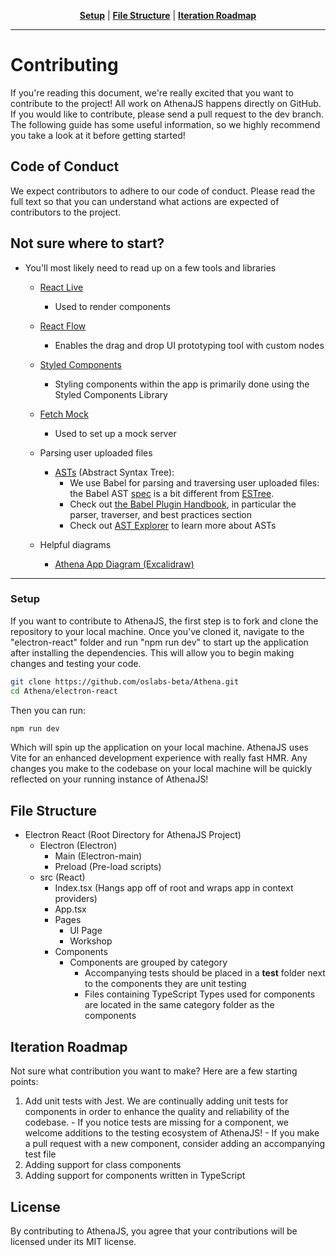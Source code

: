<p align="center" class="toc">
<strong><a href="#setup">Setup</a></strong>
|
<strong><a href="#File-Structure">File Structure</a></strong>
|
<strong><a href="#iteration-roadmap">Iteration Roadmap</a></strong>
</p>
<hr/>

# Contributing

If you're reading this document, we're really excited that you want to contribute to the project!  All work on AthenaJS happens directly on GitHub. If you would like to contribute, please send a pull request to the dev branch.  The following guide has some useful information, so we highly recommend you take a look at it before getting started!

## Code of Conduct

We expect contributors to adhere to our code of conduct. Please read the full text so that you can understand what actions are expected of contributors to the project.

## Not sure where to start?

- You'll most likely need to read up on a few tools and libraries
  - <a href = 'https://github.com/FormidableLabs/react-live'>React Live</a>
    - Used to render components 
  - <a href = 'https://reactflow.dev/docs/quickstart/'>React Flow</a>
    - Enables the drag and drop UI prototyping tool with custom nodes
  - <a href = 'https://styled-components.com/docs'>Styled Components</a>
    - Styling components within the app is primarily done using the Styled Components Library
  - <a href = 'https://www.wheresrhys.co.uk/fetch-mock/'>Fetch Mock</a>
    - Used to set up a mock server
  - Parsing user uploaded files
    - [ASTs](https://en.wikipedia.org/wiki/Abstract_syntax_tree) (Abstract Syntax Tree): 
      - We use Babel for parsing and traversing user uploaded files:  the Babel AST [spec](https://github.com/babel/babel/blob/main/packages/babel-parser/ast/spec.md) is a bit different from [ESTree](https://github.com/estree/estree).
      - Check out [the Babel Plugin Handbook](https://github.com/thejameskyle/babel-handbook/blob/master/translations/en/plugin-handbook.md#babel-plugin-handbook), in particular the parser, traverser, and best practices section
      - Check out [AST Explorer](http://astexplorer.net/#/scUfOmVOG5) to learn more about ASTs

  - Helpful diagrams
    - [Athena App Diagram (Excalidraw)](#)
<hr/>

### Setup

If you want to contribute to AthenaJS, the first step is to fork and clone the repository to your local machine. Once you've cloned it, navigate to the "electron-react" folder and run "npm run dev" to start up the application after installing the dependencies. This will allow you to begin making changes and testing your code. 

```sh
git clone https://github.com/oslabs-beta/Athena.git
cd Athena/electron-react
```

Then you can run:

```sh
npm run dev
```
Which will spin up the application on your local machine.  AthenaJS uses Vite for an enhanced development experience with really fast HMR.  Any changes you make to the codebase on your local machine will be quickly reflected on your running instance of AthenaJS!

## File Structure

- Electron React (Root Directory for AthenaJS Project)
  - Electron (Electron)
    - Main (Electron-main)
    - Preload (Pre-load scripts)
  - src (React)
    - Index.tsx (Hangs app off of root and wraps app in context providers)
    - App.tsx
    - Pages
      - UI Page
      - Workshop
    - Components
      - Components are grouped by category
        - Accompanying tests should be placed in a __test__ folder next to the components they are unit testing
        - Files containing TypeScript Types used for components are located in the same category folder as the components
        
## Iteration Roadmap

Not sure what contribution you want to make?  Here are a few starting points:

  1. Add unit tests with Jest.  We are continually adding unit tests for components in order to enhance the quality and reliability of the codebase.
    - If you notice tests are missing for a component, we welcome additions to the testing ecosystem of AthenaJS!
    - If you make a pull request with a new component, consider adding an accompanying test file
  2. Adding support for class components
  3. Adding support for components written in TypeScript

## License
By contributing to AthenaJS, you agree that your contributions will be licensed under its MIT license.
